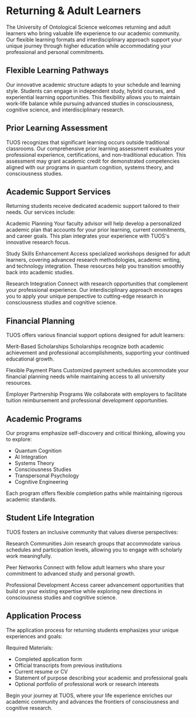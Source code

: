 # Returning & Adult Learners

The University of Ontological Science welcomes returning and adult learners who bring valuable life experience to our academic community. Our flexible learning formats and interdisciplinary approach support your unique journey through higher education while accommodating your professional and personal commitments.

## Flexible Learning Pathways

Our innovative academic structure adapts to your schedule and learning style. Students can engage in independent study, hybrid courses, and experiential learning opportunities. This flexibility allows you to maintain work-life balance while pursuing advanced studies in consciousness, cognitive science, and interdisciplinary research.

## Prior Learning Assessment

TUOS recognizes that significant learning occurs outside traditional classrooms. Our comprehensive prior learning assessment evaluates your professional experience, certifications, and non-traditional education. This assessment may grant academic credit for demonstrated competencies aligned with our programs in quantum cognition, systems theory, and consciousness studies.

## Academic Support Services

Returning students receive dedicated academic support tailored to their needs. Our services include:

Academic Planning
Your faculty advisor will help develop a personalized academic plan that accounts for your prior learning, current commitments, and career goals. This plan integrates your experience with TUOS's innovative research focus.

Study Skills Enhancement
Access specialized workshops designed for adult learners, covering advanced research methodologies, academic writing, and technology integration. These resources help you transition smoothly back into academic studies.

Research Integration
Connect with research opportunities that complement your professional experience. Our interdisciplinary approach encourages you to apply your unique perspective to cutting-edge research in consciousness studies and cognitive science.

## Financial Planning

TUOS offers various financial support options designed for adult learners:

Merit-Based Scholarships
Scholarships recognize both academic achievement and professional accomplishments, supporting your continued educational growth.

Flexible Payment Plans
Customized payment schedules accommodate your financial planning needs while maintaining access to all university resources.

Employer Partnership Programs
We collaborate with employers to facilitate tuition reimbursement and professional development opportunities.

## Academic Programs

Our programs emphasize self-discovery and critical thinking, allowing you to explore:
- Quantum Cognition
- AI Integration
- Systems Theory
- Consciousness Studies
- Transpersonal Psychology
- Cognitive Engineering

Each program offers flexible completion paths while maintaining rigorous academic standards.

## Student Life Integration

TUOS fosters an inclusive community that values diverse perspectives:

Research Communities
Join research groups that accommodate various schedules and participation levels, allowing you to engage with scholarly work meaningfully.

Peer Networks
Connect with fellow adult learners who share your commitment to advanced study and personal growth.

Professional Development
Access career advancement opportunities that build on your existing expertise while exploring new directions in consciousness studies and cognitive science.

## Application Process

The application process for returning students emphasizes your unique experiences and goals:

Required Materials:
- Completed application form
- Official transcripts from previous institutions
- Current resume or CV
- Statement of purpose describing your academic and professional goals
- Optional portfolio of professional work or research interests

Begin your journey at TUOS, where your life experience enriches our academic community and advances the frontiers of consciousness and cognitive research.